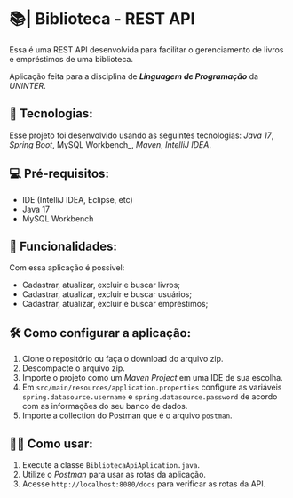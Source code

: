 # 📚| Biblioteca - REST API

Essa é uma REST API desenvolvida para facilitar o gerenciamento de livros e empréstimos de uma biblioteca.

Aplicação feita para a disciplina de **_Linguagem de Programação_** da _UNINTER_.

## 🚀 Tecnologias:

Esse projeto foi desenvolvido usando as seguintes tecnologias: _Java 17_, _Spring Boot_, MySQL Workbench_, _Maven_, _IntelliJ IDEA_.

## 💻 Pré-requisitos:

- IDE (IntelliJ IDEA, Eclipse, etc)
- Java 17
- MySQL Workbench

## 📃 Funcionalidades:

Com essa aplicação é possivel:

- Cadastrar, atualizar, excluir e buscar livros;
- Cadastrar, atualizar, excluir e buscar usuários;
- Cadastrar, atualizar, excluir e buscar empréstimos;

## 🛠️ Como configurar a aplicação:

1. Clone o repositório ou faça o download do arquivo zip.
2. Descompacte o arquivo zip.
3. Importe o projeto como um _Maven Project_ em uma IDE de sua escolha.
4. Em `src/main/resources/application.properties` configure as variáveis `spring.datasource.username` e `spring.datasource.password` de acordo com as informações do seu banco de dados.
5. Importe a collection do Postman que é o arquivo `postman`.

## 👩‍💻 Como usar:

1. Execute a classe `BibliotecaApiAplication.java`.
2. Utilize o _Postman_ para usar as rotas da aplicação.
3. Acesse `http://localhost:8080/docs` para verificar as rotas da API.

